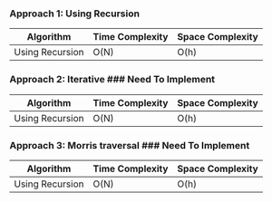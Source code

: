 ### Approach 1: Using Recursion

| Algorithm              | Time Complexity          | Space Complexity  |
|----------------------- | ------------------------ | ----------------- |
| Using Recursion        | O(N)                     | O(h)              |

### Approach 2: Iterative ### Need To Implement

| Algorithm              | Time Complexity          | Space Complexity  |
|----------------------- | ------------------------ | ----------------- |
| Using Recursion        | O(N)                     | O(h)              |

### Approach 3: Morris traversal ### Need To Implement

| Algorithm              | Time Complexity          | Space Complexity  |
|----------------------- | ------------------------ | ----------------- |
| Using Recursion        | O(N)                     | O(h)              |


